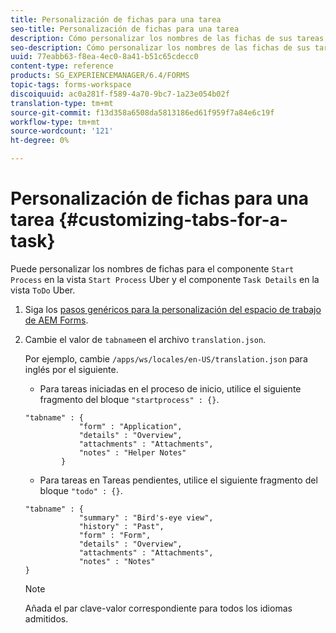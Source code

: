 ```yaml
---
title: Personalización de fichas para una tarea
seo-title: Personalización de fichas para una tarea
description: Cómo personalizar los nombres de las fichas de sus tareas, en el espacio de trabajo de LiveCycle AEM Forms.
seo-description: Cómo personalizar los nombres de las fichas de sus tareas, en el espacio de trabajo de LiveCycle AEM Forms.
uuid: 77eabb63-f8ea-4ec0-8a41-b51c65cdecc0
content-type: reference
products: SG_EXPERIENCEMANAGER/6.4/FORMS
topic-tags: forms-workspace
discoiquuid: ac0a281f-f589-4a70-9bc7-1a23e054b02f
translation-type: tm+mt
source-git-commit: f13d358a6508da5813186ed61f959f7a84e6c19f
workflow-type: tm+mt
source-wordcount: '121'
ht-degree: 0%

---
```



# Personalización de fichas para una tarea {#customizing-tabs-for-a-task}

Puede personalizar los nombres de fichas para el componente `Start Process` en la vista `Start Process` Uber y el componente `Task Details` en la vista `ToDo` Uber.

1. Siga los [pasos genéricos para la personalización del espacio de trabajo de AEM Forms](/help/forms/using/generic-steps-html-workspace-customization.md).
1. Cambie el valor de `tabname`en el archivo `translation.json`.

   Por ejemplo, cambie `/apps/ws/locales/en-US/translation.json` para inglés por el siguiente.

   * Para tareas iniciadas en el proceso de inicio, utilice el siguiente fragmento del bloque `"startprocess" : {}`.

   ```
   "tabname" : {
               "form" : "Application",
               "details" : "Overview",
               "attachments" : "Attachments",
               "notes" : "Helper Notes"
           }
   ```

   * Para tareas en Tareas pendientes, utilice el siguiente fragmento del bloque `"todo" : {}`.

   ```
   "tabname" : {
               "summary" : "Bird's-eye view",
               "history" : "Past",
               "form" : "Form",
               "details" : "Overview",
               "attachments" : "Attachments",
               "notes" : "Notes"
   }
   ```

   >[!NOTE]
   >
   >Añada el par clave-valor correspondiente para todos los idiomas admitidos.
